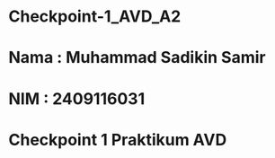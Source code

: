 # Checkpoint-1_AVD_A2

# Nama : Muhammad Sadikin Samir
# NIM  : 2409116031

# Checkpoint 1 Praktikum AVD 
